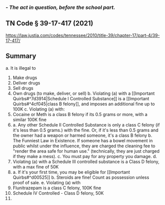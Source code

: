 ### *- The act in question, before the school part.*

## TN Code § 39-17-417 (2021) 

https://law.justia.com/codes/tennessee/2010/title-39/chapter-17/part-4/39-17-417/
## Summary

a. It is illegal to
1. Make drugs
2. Deliver drugs
3. Sell drugs
4. Own drugs (to make, deliver, or sell)
b. Violating (a) with a [[Important Quirbs#^7d3914|Schedule I Controlled Substance]] is a [[Important Quirbs#^4cf045|class B felony]], and imposes an additional fine up to 100K
c. Violating (a) with:
1. Cocaine or Meth is a class B felony if its 0.5 grams or more, with a similar 100K fine
2. 
	a. Any other Schedule II Controlled Substance is only a class C felony (if it's less than 0.5 grams.) with the fine. Or, if it's less than 0.5 grams and the owner had a weapon or harmed someone, it's a class B felony
	b. The Funniest Law in Existence. If someone has a bowel movement in public whilst under the influence, they are charged the cleaning fee to "render the area safe for human use." (technically, they are just charged if they make a mess).
	c. You must pay for any property you damage.
d. 
1. Violating (a) with a Schedule III controlled substance is a Class D felony, with a max fine of 50K
2.  
	a. If it's your first time, you may be eligible for [[Important Quirbs#^d00525]]
	b. Steroids are fine! Count as possession unless proof of sale.
e. Violating (a) with
1. Flunitrazepam is a class C felony, 100K fine
2. Schedule IV Controlled - Class D felony, 50K
3. 